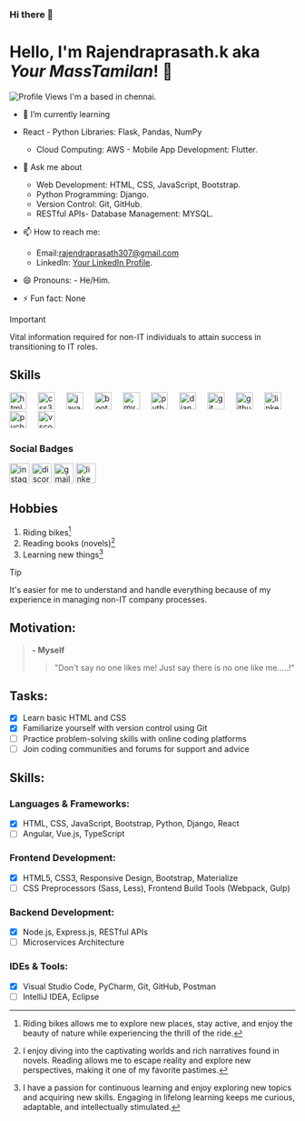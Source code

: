 ### Hi there 👋

# Hello, I'm **Rajendraprasath.k** aka *Your MassTamilan*! 👋
![Profile Views](https://komarev.com/ghpvc/?username=rajendraprasath307)
I'm a  based in chennai.
- 🌱 I’m currently learning 
- React - Python Libraries: Flask, Pandas, NumPy
  - Cloud Computing: AWS - Mobile App Development: Flutter.
- 💬 Ask me about 
  - Web Development: HTML, CSS, JavaScript, Bootstrap.
  - Python Programming: Django.
  - Version Control: Git, GitHub.
  - RESTful APIs- Database Management: MYSQL.
- 📫 How to reach me:
  
  - Email:rajendraprasath307@gmail.com
  - LinkedIn: [Your LinkedIn Profile](http://linkedin.com/in/rajendra-prasath-kamaraj-07b84b279).
- 😄 Pronouns: - He/Him.
- ⚡ Fun fact: 
  None
> [!IMPORTANT]
> Vital information required for non-IT individuals to attain success in transitioning to IT roles.


## Skills
<div align="left">
  <img src="https://cdn.jsdelivr.net/gh/devicons/devicon/icons/html5/html5-original.svg" height="30" alt="html5 logo"  />
  <img width="12" />
  <img src="https://cdn.jsdelivr.net/gh/devicons/devicon/icons/css3/css3-original.svg" height="30" alt="css3 logo"  />
  <img width="12" />
  <img src="https://cdn.jsdelivr.net/gh/devicons/devicon/icons/javascript/javascript-original.svg" height="30" alt="javascript logo"  />
  <img width="12" />
  <img src="https://cdn.jsdelivr.net/gh/devicons/devicon/icons/bootstrap/bootstrap-original.svg" height="30" alt="bootstrap logo"  />
  <img width="12" />
  <img src="https://cdn.jsdelivr.net/gh/devicons/devicon/icons/mysql/mysql-original.svg" height="30" alt="mysql logo"  />
  <img width="12" />
  <img src="https://cdn.jsdelivr.net/gh/devicons/devicon/icons/python/python-original.svg" height="30" alt="python logo"  />
  <img width="12" />
  <img src="https://cdn.jsdelivr.net/gh/devicons/devicon/icons/django/django-plain.svg" height="30" alt="django logo"  />
  <img width="12" />
  <img src="https://cdn.jsdelivr.net/gh/devicons/devicon/icons/git/git-original.svg" height="30" alt="git logo"  />
  <img width="12" />
  <img src="https://cdn.jsdelivr.net/gh/devicons/devicon/icons/github/github-original.svg" height="30" alt="github logo"  />
  <img width="12" />
  <img src="https://cdn.jsdelivr.net/gh/devicons/devicon/icons/linkedin/linkedin-original.svg" height="30" alt="linkedin logo"  />
  <img width="12" />
  <img src="https://cdn.jsdelivr.net/gh/devicons/devicon/icons/pycharm/pycharm-original.svg" height="30" alt="pycharm logo"  />
  <img width="12" />
  <img src="https://cdn.jsdelivr.net/gh/devicons/devicon/icons/vscode/vscode-original.svg" height="30" alt="vscode logo"  />
  <img width="12" />
</div>


### Social Badges

<div align="left">
  <img src="https://img.shields.io/static/v1?message=Instagram&logo=instagram&label=&color=E4405F&logoColor=white&labelColor=&style=for-the-badge" height="35" alt="instagram logo"  />
  <img src="https://img.shields.io/static/v1?message=Discord&logo=discord&label=&color=7289DA&logoColor=white&labelColor=&style=for-the-badge" height="35" alt="discord logo"  />
  <img src="https://img.shields.io/static/v1?message=Gmail&logo=gmail&label=&color=D14836&logoColor=white&labelColor=&style=for-the-badge" height="35" alt="gmail logo"  />
  <img src="https://img.shields.io/static/v1?message=LinkedIn&logo=linkedin&label=&color=0077B5&logoColor=white&labelColor=&style=for-the-badge" height="35" alt="linkedin logo"  />
</div>

###

## Hobbies
1. Riding bikes[^1]
2. Reading books (novels)[^2]
3. Learning new things[^3]
[^1]: Riding bikes allows me to explore new places, stay active, and enjoy the beauty of nature while experiencing the thrill of the ride.
[^2]: I enjoy diving into the captivating worlds and rich narratives found in novels. Reading allows me to escape reality and explore new perspectives, making it one of my favorite pastimes.
[^3]: I have a passion for continuous learning and enjoy exploring new topics and acquiring new skills. Engaging in lifelong learning keeps me curious, adaptable, and intellectually stimulated.

> [!TIP]
> It's easier for me to understand and handle everything because of my experience in managing non-IT company processes.

## Motivation:
> **- Myself**
>> "Don't say no one likes me! Just say there is no one like me.....!"
<!-- [!CAUTION]
Potential positive outcomes resulting from taking proactive action. -->
## Tasks:
- [x] Learn basic HTML and CSS
- [x] Familiarize yourself with version control using Git
- [ ] Practice problem-solving skills with online coding platforms
- [ ] Join coding communities and forums for support and advice
## Skills:
### Languages & Frameworks:
- [x] HTML, CSS, JavaScript, Bootstrap, Python, Django, React
- [ ] Angular, Vue.js, TypeScript
### Frontend Development:
- [x] HTML5, CSS3, Responsive Design, Bootstrap, Materialize
- [ ] CSS Preprocessors (Sass, Less), Frontend Build Tools (Webpack, Gulp)
### Backend Development:
- [x] Node.js, Express.js, RESTful APIs
- [ ] Microservices Architecture
### IDEs & Tools:
- [x] Visual Studio Code, PyCharm, Git, GitHub, Postman
- [ ] IntelliJ IDEA, Eclipse
<!-- [!WARNING]
Urgent reminder to prioritize life and its precious moments due to its fleeting nature. -->
<!-- [!NOTE]
I enjoy incorporating elements of anime and gaming into my professional style. -->
